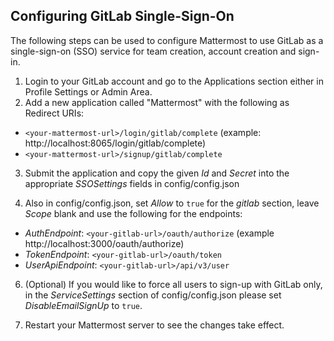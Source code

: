 ## Configuring GitLab Single-Sign-On

The following steps can be used to configure Mattermost to use GitLab as a single-sign-on (SSO) service for team creation, account creation and sign-in.

1. Login to your GitLab account and go to the Applications section either in Profile Settings or Admin Area.
2. Add a new application called "Mattermost" with the following as Redirect URIs:
  * `<your-mattermost-url>/login/gitlab/complete` (example: http://localhost:8065/login/gitlab/complete)
  * `<your-mattermost-url>/signup/gitlab/complete`

3. Submit the application and copy the given _Id_ and _Secret_ into the appropriate _SSOSettings_ fields in config/config.json

4. Also in config/config.json, set _Allow_ to `true` for the _gitlab_ section, leave _Scope_ blank and use the following for the endpoints:
  * _AuthEndpoint_: `<your-gitlab-url>/oauth/authorize` (example http://localhost:3000/oauth/authorize)
  * _TokenEndpoint_: `<your-gitlab-url>/oauth/token` 
  * _UserApiEndpoint_: `<your-gitlab-url>/api/v3/user`

6. (Optional) If you would like to force all users to sign-up with GitLab only, in the _ServiceSettings_ section of config/config.json please set _DisableEmailSignUp_ to `true`.

7. Restart your Mattermost server to see the changes take effect.
